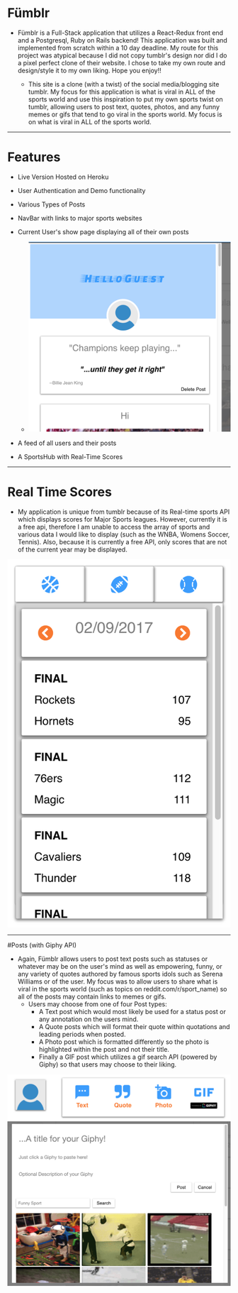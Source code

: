 # Fümblr

* Fümblr is a Full-Stack application that utilizes a React-Redux front end and a Postgresql, Ruby on Rails backend! This application was built and implemented from scratch within a 10 day deadline. My route for this project was atypical because I did not copy tumblr's design nor did I do a pixel perfect clone of their website. I chose to take my own route and design/style it to my own liking. Hope you enjoy!!

  * This site is a clone (with a twist) of the social media/blogging site tumblr. My focus for this application is what is viral in ALL of the sports world and use this inspiration to put my own sports twist on tumblr, allowing users to post text, quotes, photos, and any funny memes or gifs that tend to go viral in the sports world. My focus is on what is viral in ALL of the sports world.

***

# Features

* Live Version Hosted on Heroku
* User Authentication and Demo functionality
* Various Types of Posts
* NavBar with links to major sports websites
* Current User's show page displaying all of their own posts

  * ![Alt text](app/photos/UserPage.png)

* A feed of all users and their posts
* A SportsHub with Real-Time Scores

***

# Real Time Scores

* My application is unique from tumblr because of its Real-time sports API which displays scores for Major Sports leagues. However, currently it is a free api, therefore I am unable to access the array of sports and various data I would like to display (such as the WNBA, Womens Soccer, Tennis). Also, because it is currently a free API, only scores that are not of the current year may be displayed.

![Alt text](app/photos/SportHub.png)

***

#Posts (with Giphy API)

* Again, Fümblr allows users to post text posts such as statuses or whatever may be on the user's mind as well as empowering, funny, or any variety of quotes authored by famous sports idols such as Serena Williams or of the user. My focus was to allow users to share what is viral in the sports world (such as topics on reddit.com/r/sport_name) so all of the posts may contain links to memes or gifs.
  * Users may choose from one of four Post types:
    * A Text post which would most likely be used for a status post or any annotation on the users mind.
    * A Quote posts which will format their quote within quotations and leading periods when posted.
    * A Photo post which is formatted differently so the photo is highlighted within the post and not their title.
    * Finally a GIF post which utilizes a gif search API (powered by Giphy) so that users may choose to their liking.

![Alt text](app/photos/Post.png)
![Alt text](app/photos/Giphy.png)
